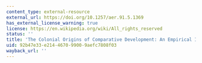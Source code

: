 ```yaml
---
content_type: external-resource
external_url: https://doi.org/10.1257/aer.91.5.1369
has_external_license_warning: true
license: https://en.wikipedia.org/wiki/All_rights_reserved
status: ''
title: 'The Colonial Origins of Comparative Development: An Empirical Investigation'
uid: 92b47e33-e214-4670-9900-9aefc7808f03
wayback_url: ''
---
```

